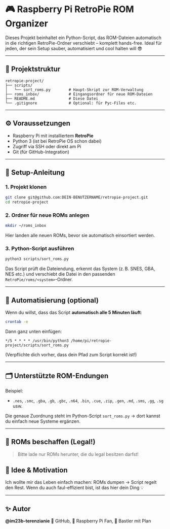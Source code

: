 # 🎮 Raspberry Pi RetroPie ROM Organizer

Dieses Projekt beinhaltet ein Python-Script, das ROM-Dateien automatisch in die richtigen RetroPie-Ordner verschiebt – komplett hands-free. Ideal für jeden, der sein Setup sauber, automatisiert und cool halten will 😎

---

## 🧱 Projektstruktur

```
retropie-project/
├── scripts/
│   └── sort_roms.py        # Haupt-Skript zur ROM-Verwaltung
├── roms_inbox/             # Eingangsordner für neue ROM-Dateien
├── README.md               # Diese Datei
└── .gitignore              # Optional: für Pyc-Files etc.
```

---

## ⚙️ Voraussetzungen

* Raspberry Pi mit installiertem **RetroPie**
* Python 3 (ist bei RetroPie OS schon dabei)
* Zugriff via SSH oder direkt am Pi
* Git (für GitHub-Integration)

---

## 📅 Setup-Anleitung

### 1. Projekt klonen

```bash
git clone git@github.com:DEIN-BENUTZERNAME/retropie-project.git
cd retropie-project
```

### 2. Ordner für neue ROMs anlegen

```bash
mkdir ~/roms_inbox
```

Hier landen alle neuen ROMs, bevor sie automatisch einsortiert werden.

### 3. Python-Script ausführen

```bash
python3 scripts/sort_roms.py
```

Das Script prüft die Dateiendung, erkennt das System (z. B. SNES, GBA, NES etc.) und verschiebt die Datei in den passenden `RetroPie/roms/<system>`-Ordner.

---

## 🚀 Automatisierung (optional)

Wenn du willst, dass das Script **automatisch alle 5 Minuten läuft**:

```bash
crontab -e
```

Dann ganz unten einfügen:

```cron
*/5 * * * * /usr/bin/python3 /home/pi/retropie-project/scripts/sort_roms.py
```

(Verpflichte dich vorher, dass dein Pfad zum Script korrekt ist!)

---

## 🗂️ Unterstützte ROM-Endungen

Beispiel:

* `.nes`, `.smc`, `.gba`, `.gb`, `.gbc`, `.n64`, `.bin`, `.cue`, `.zip`, `.gen`, `.md`, `.sms`, `.gg`, `.sg` usw.

Die genaue Zuordnung steht im Python-Script `sort_roms.py` → dort kannst du einfach neue Systeme ergänzen.

---

## 👾 ROMs beschaffen (Legal!)

> Bitte lade nur ROMs herunter, die du legal besitzen darfst!

## 🧠 Idee & Motivation

Ich wollte mir das Leben einfach machen: ROMs dumpen → Script regelt den Rest.
Wenn du auch faul-effizient bist, ist das hier dein Ding 💡

---

## ✨ Autor

**@im23b-terenzianie**
💬 GitHub, 🎩 Raspberry Pi Fan, 🧪 Bastler mit Plan

